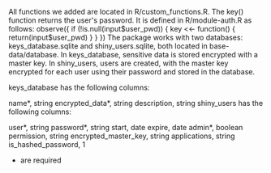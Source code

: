 All functions we added are located in R/custom_functions.R.
The key() function returns the user's password. It is defined in R/module-auth.R as follows:
  observe({
    if (!is.null(input$user_pwd)) {
      key <<- function() {
        return(input$user_pwd)
      }
    }
  })
The package works with two databases: keys_database.sqlite and shiny_users.sqlite, both located in base-data/database. In keys_database, sensitive data is stored encrypted with a master key. In shiny_users, users are created, with the master key encrypted for each user using their password and stored in the database.

keys_database has the following columns:

name*, string
encrypted_data*, string
description, string
shiny_users has the following columns:

user*, string
password*, string
start, date
expire, date
admin*, boolean
permission, string
encrypted_master_key, string
applications, string
is_hashed_password, 1

* are required
